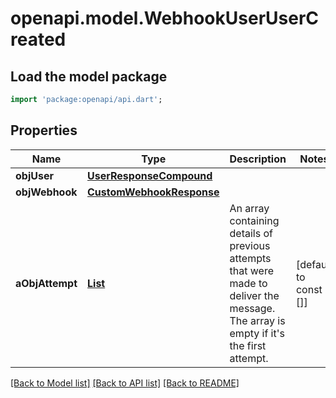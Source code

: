 # openapi.model.WebhookUserUserCreated

## Load the model package
```dart
import 'package:openapi/api.dart';
```

## Properties
Name | Type | Description | Notes
------------ | ------------- | ------------- | -------------
**objUser** | [**UserResponseCompound**](UserResponseCompound.md) |  | 
**objWebhook** | [**CustomWebhookResponse**](CustomWebhookResponse.md) |  | 
**aObjAttempt** | [**List<AttemptResponseCompound>**](AttemptResponseCompound.md) | An array containing details of previous attempts that were made to deliver the message. The array is empty if it's the first attempt. | [default to const []]

[[Back to Model list]](../README.md#documentation-for-models) [[Back to API list]](../README.md#documentation-for-api-endpoints) [[Back to README]](../README.md)


